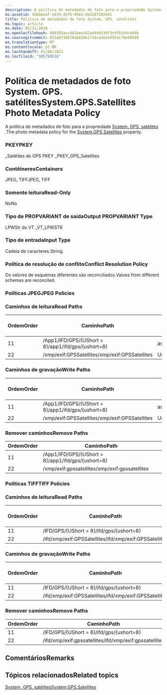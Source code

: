 ```yaml
---
description: A política de metadados de foto para a propriedade System. GPS. satélites.
ms.assetid: 5dbbbeaf-e67d-45f6-95b2-de3287202d41
title: Política de metadados de foto System. GPS. satélites
ms.topic: article
ms.date: 05/31/2018
ms.openlocfilehash: 980393accdb1bee3d2a44dd539f3c9fb169c648b
ms.sourcegitcommit: 831e8f3db78ab820e1710cede244553c70e50500
ms.translationtype: MT
ms.contentlocale: pt-BR
ms.lasthandoff: 01/08/2021
ms.locfileid: "105759516"
---
```

# <a name="systemgpssatellites-photo-metadata-policy"></a><span data-ttu-id="4a323-103">Política de metadados de foto System. GPS. satélites</span><span class="sxs-lookup"><span data-stu-id="4a323-103">System.GPS.Satellites Photo Metadata Policy</span></span>

<span data-ttu-id="4a323-104">A política de metadados de foto para a propriedade [System. GPS. satélites](../properties/props-system-gps-satellites.md) .</span><span class="sxs-lookup"><span data-stu-id="4a323-104">The photo metadata policy for the [System.GPS.Satellites](../properties/props-system-gps-satellites.md) property.</span></span>

### <a name="pkey"></a><span data-ttu-id="4a323-105">PKEY</span><span class="sxs-lookup"><span data-stu-id="4a323-105">PKEY</span></span>

<span data-ttu-id="4a323-106">\_Satélites de GPS PKEY \_</span><span class="sxs-lookup"><span data-stu-id="4a323-106">PKEY\_GPS\_Satellites</span></span>

### <a name="containers"></a><span data-ttu-id="4a323-107">Contêineres</span><span class="sxs-lookup"><span data-stu-id="4a323-107">Containers</span></span>

<span data-ttu-id="4a323-108">JPEG, TIFF</span><span class="sxs-lookup"><span data-stu-id="4a323-108">JPEG, TIFF</span></span>

### <a name="read-only"></a><span data-ttu-id="4a323-109">Somente leitura</span><span class="sxs-lookup"><span data-stu-id="4a323-109">Read-Only</span></span>

<span data-ttu-id="4a323-110">No</span><span class="sxs-lookup"><span data-stu-id="4a323-110">No</span></span>

### <a name="output-propvariant-type"></a><span data-ttu-id="4a323-111">Tipo de PROPVARIANT de saída</span><span class="sxs-lookup"><span data-stu-id="4a323-111">Output PROPVARIANT Type</span></span>

<span data-ttu-id="4a323-112">LPWStr do VT \_</span><span class="sxs-lookup"><span data-stu-id="4a323-112">VT\_LPWSTR</span></span>

### <a name="input-type"></a><span data-ttu-id="4a323-113">Tipo de entrada</span><span class="sxs-lookup"><span data-stu-id="4a323-113">Input Type</span></span>

<span data-ttu-id="4a323-114">Cadeia de caracteres.</span><span class="sxs-lookup"><span data-stu-id="4a323-114">String.</span></span>

### <a name="conflict-resolution-policy"></a><span data-ttu-id="4a323-115">Política de resolução de conflito</span><span class="sxs-lookup"><span data-stu-id="4a323-115">Conflict Resolution Policy</span></span>

<span data-ttu-id="4a323-116">Os valores de esquemas diferentes são reconciliados.</span><span class="sxs-lookup"><span data-stu-id="4a323-116">Values from different schemas are reconciled.</span></span>

### <a name="jpeg-policies"></a><span data-ttu-id="4a323-117">Políticas JPEG</span><span class="sxs-lookup"><span data-stu-id="4a323-117">JPEG Policies</span></span>

### <a name="read-paths"></a><span data-ttu-id="4a323-118">Caminhos de leitura</span><span class="sxs-lookup"><span data-stu-id="4a323-118">Read Paths</span></span>



| <span data-ttu-id="4a323-119">Ordem</span><span class="sxs-lookup"><span data-stu-id="4a323-119">Order</span></span> | <span data-ttu-id="4a323-120">Caminho</span><span class="sxs-lookup"><span data-stu-id="4a323-120">Path</span></span>                     | <span data-ttu-id="4a323-121">Formato de disco</span><span class="sxs-lookup"><span data-stu-id="4a323-121">Disk Format</span></span> |
|-------|--------------------------|-------------|
| <span data-ttu-id="4a323-122">1</span><span class="sxs-lookup"><span data-stu-id="4a323-122">1</span></span>     | <span data-ttu-id="4a323-123">/App1/IFD/GPS/{UShort = 8}</span><span class="sxs-lookup"><span data-stu-id="4a323-123">/app1/ifd/gps/{ushort=8}</span></span> | <span data-ttu-id="4a323-124">ascii</span><span class="sxs-lookup"><span data-stu-id="4a323-124">ascii</span></span>       |
| <span data-ttu-id="4a323-125">2</span><span class="sxs-lookup"><span data-stu-id="4a323-125">2</span></span>     | <span data-ttu-id="4a323-126">/xmp/exif:GPSSatellites</span><span class="sxs-lookup"><span data-stu-id="4a323-126">/xmp/exif:GPSSatellites</span></span>  | <span data-ttu-id="4a323-127">Unicode</span><span class="sxs-lookup"><span data-stu-id="4a323-127">unicode</span></span>     |



 

### <a name="write-paths"></a><span data-ttu-id="4a323-128">Caminhos de gravação</span><span class="sxs-lookup"><span data-stu-id="4a323-128">Write Paths</span></span>



| <span data-ttu-id="4a323-129">Ordem</span><span class="sxs-lookup"><span data-stu-id="4a323-129">Order</span></span> | <span data-ttu-id="4a323-130">Caminho</span><span class="sxs-lookup"><span data-stu-id="4a323-130">Path</span></span>                     | <span data-ttu-id="4a323-131">Formato de disco</span><span class="sxs-lookup"><span data-stu-id="4a323-131">Disk Format</span></span> |
|-------|--------------------------|-------------|
| <span data-ttu-id="4a323-132">1</span><span class="sxs-lookup"><span data-stu-id="4a323-132">1</span></span>     | <span data-ttu-id="4a323-133">/App1/IFD/GPS/{UShort = 8}</span><span class="sxs-lookup"><span data-stu-id="4a323-133">/app1/ifd/gps/{ushort=8}</span></span> | <span data-ttu-id="4a323-134">ascii</span><span class="sxs-lookup"><span data-stu-id="4a323-134">ascii</span></span>       |
| <span data-ttu-id="4a323-135">2</span><span class="sxs-lookup"><span data-stu-id="4a323-135">2</span></span>     | <span data-ttu-id="4a323-136">/xmp/exif:GPSSatellites</span><span class="sxs-lookup"><span data-stu-id="4a323-136">/xmp/exif:GPSSatellites</span></span>  | <span data-ttu-id="4a323-137">Unicode</span><span class="sxs-lookup"><span data-stu-id="4a323-137">unicode</span></span>     |



 

### <a name="remove-paths"></a><span data-ttu-id="4a323-138">Remover caminhos</span><span class="sxs-lookup"><span data-stu-id="4a323-138">Remove Paths</span></span>



| <span data-ttu-id="4a323-139">Ordem</span><span class="sxs-lookup"><span data-stu-id="4a323-139">Order</span></span> | <span data-ttu-id="4a323-140">Caminho</span><span class="sxs-lookup"><span data-stu-id="4a323-140">Path</span></span>                     |
|-------|--------------------------|
| <span data-ttu-id="4a323-141">1</span><span class="sxs-lookup"><span data-stu-id="4a323-141">1</span></span>     | <span data-ttu-id="4a323-142">/App1/IFD/GPS/{UShort = 8}</span><span class="sxs-lookup"><span data-stu-id="4a323-142">/app1/ifd/gps/{ushort=8}</span></span> |
| <span data-ttu-id="4a323-143">2</span><span class="sxs-lookup"><span data-stu-id="4a323-143">2</span></span>     | <span data-ttu-id="4a323-144">/xmp/exif:gpssatellites</span><span class="sxs-lookup"><span data-stu-id="4a323-144">/xmp/exif:gpssatellites</span></span>  |



 

### <a name="tiff-policies"></a><span data-ttu-id="4a323-145">Políticas TIFF</span><span class="sxs-lookup"><span data-stu-id="4a323-145">TIFF Policies</span></span>

### <a name="read-paths"></a><span data-ttu-id="4a323-146">Caminhos de leitura</span><span class="sxs-lookup"><span data-stu-id="4a323-146">Read Paths</span></span>



| <span data-ttu-id="4a323-147">Ordem</span><span class="sxs-lookup"><span data-stu-id="4a323-147">Order</span></span> | <span data-ttu-id="4a323-148">Caminho</span><span class="sxs-lookup"><span data-stu-id="4a323-148">Path</span></span>                        | <span data-ttu-id="4a323-149">Formato de disco</span><span class="sxs-lookup"><span data-stu-id="4a323-149">Disk Format</span></span> |
|-------|-----------------------------|-------------|
| <span data-ttu-id="4a323-150">1</span><span class="sxs-lookup"><span data-stu-id="4a323-150">1</span></span>     | <span data-ttu-id="4a323-151">/IFD/GPS/{UShort = 8}</span><span class="sxs-lookup"><span data-stu-id="4a323-151">/ifd/gps/{ushort=8}</span></span>         | <span data-ttu-id="4a323-152">ascii</span><span class="sxs-lookup"><span data-stu-id="4a323-152">ascii</span></span>       |
| <span data-ttu-id="4a323-153">2</span><span class="sxs-lookup"><span data-stu-id="4a323-153">2</span></span>     | <span data-ttu-id="4a323-154">/ifd/xmp/exif:GPSSatellites</span><span class="sxs-lookup"><span data-stu-id="4a323-154">/ifd/xmp/exif:GPSSatellites</span></span> | <span data-ttu-id="4a323-155">Unicode</span><span class="sxs-lookup"><span data-stu-id="4a323-155">unicode</span></span>     |



 

### <a name="write-paths"></a><span data-ttu-id="4a323-156">Caminhos de gravação</span><span class="sxs-lookup"><span data-stu-id="4a323-156">Write Paths</span></span>



| <span data-ttu-id="4a323-157">Ordem</span><span class="sxs-lookup"><span data-stu-id="4a323-157">Order</span></span> | <span data-ttu-id="4a323-158">Caminho</span><span class="sxs-lookup"><span data-stu-id="4a323-158">Path</span></span>                        | <span data-ttu-id="4a323-159">Formato de disco</span><span class="sxs-lookup"><span data-stu-id="4a323-159">Disk Format</span></span> |
|-------|-----------------------------|-------------|
| <span data-ttu-id="4a323-160">1</span><span class="sxs-lookup"><span data-stu-id="4a323-160">1</span></span>     | <span data-ttu-id="4a323-161">/IFD/GPS/{UShort = 8}</span><span class="sxs-lookup"><span data-stu-id="4a323-161">/ifd/gps/{ushort=8}</span></span>         | <span data-ttu-id="4a323-162">ascii</span><span class="sxs-lookup"><span data-stu-id="4a323-162">ascii</span></span>       |
| <span data-ttu-id="4a323-163">2</span><span class="sxs-lookup"><span data-stu-id="4a323-163">2</span></span>     | <span data-ttu-id="4a323-164">/ifd/xmp/exif:GPSSatellites</span><span class="sxs-lookup"><span data-stu-id="4a323-164">/ifd/xmp/exif:GPSSatellites</span></span> | <span data-ttu-id="4a323-165">Unicode</span><span class="sxs-lookup"><span data-stu-id="4a323-165">unicode</span></span>     |



 

### <a name="remove-paths"></a><span data-ttu-id="4a323-166">Remover caminhos</span><span class="sxs-lookup"><span data-stu-id="4a323-166">Remove Paths</span></span>



| <span data-ttu-id="4a323-167">Ordem</span><span class="sxs-lookup"><span data-stu-id="4a323-167">Order</span></span> | <span data-ttu-id="4a323-168">Caminho</span><span class="sxs-lookup"><span data-stu-id="4a323-168">Path</span></span>                        |
|-------|-----------------------------|
| <span data-ttu-id="4a323-169">1</span><span class="sxs-lookup"><span data-stu-id="4a323-169">1</span></span>     | <span data-ttu-id="4a323-170">/IFD/GPS/{UShort = 8}</span><span class="sxs-lookup"><span data-stu-id="4a323-170">/ifd/gps/{ushort=8}</span></span>         |
| <span data-ttu-id="4a323-171">2</span><span class="sxs-lookup"><span data-stu-id="4a323-171">2</span></span>     | <span data-ttu-id="4a323-172">/ifd/xmp/exif:gpssatellites</span><span class="sxs-lookup"><span data-stu-id="4a323-172">/ifd/xmp/exif:gpssatellites</span></span> |



 

## <a name="remarks"></a><span data-ttu-id="4a323-173">Comentários</span><span class="sxs-lookup"><span data-stu-id="4a323-173">Remarks</span></span>

## <a name="related-topics"></a><span data-ttu-id="4a323-174">Tópicos relacionados</span><span class="sxs-lookup"><span data-stu-id="4a323-174">Related topics</span></span>

<dl> <dt>

[<span data-ttu-id="4a323-175">System. GPS. satélites</span><span class="sxs-lookup"><span data-stu-id="4a323-175">System.GPS.Satellites</span></span>](../properties/props-system-gps-satellites.md)
</dt> </dl>

 

 
